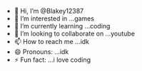 - 👋 Hi, I’m @Blakey12387
- 👀 I’m interested in ...games
- 🌱 I’m currently learning ...coding
- 💞️ I’m looking to collaborate on ...youtube
- 📫 How to reach me ...idk
- 😄 Pronouns: ...idk
- ⚡ Fun fact: ...i love coding

<!---
Blakey12387/Blakey12387 is a ✨ special ✨ repository because its `README.md` (this file) appears on your GitHub profile.
You can click the Preview link to take a look at your changes.
--->

